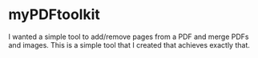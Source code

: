# myPDFtoolkit
I wanted a simple tool to add/remove pages from a PDF and merge PDFs and images. This is a simple tool that I created that achieves exactly that.
